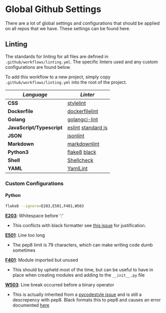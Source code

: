 # Global Github Settings

There are a lot of global settings and configurations that should be applied on
all repos that we have. These settings can be found here.

## Linting

The standards for linting for all files are defined in `.github/workflows/linting.yml`.
The specific linters used and any custom configurations are found below.

To add this workflow to a new project, simply copy `.github/workflows/linting.yml`
into the root of the project.

| _Language_                | _Linter_                                                                        |
| ------------------------- | ------------------------------------------------------------------------------- |
| **CSS**                   | [stylelint](https://stylelint.io/)                                              |
| **Dockerfile**            | [dockerfilelint](https://github.com/replicatedhq/dockerfilelint.git)            |
| **Golang**                | [golangci-lint](https://github.com/golangci/golangci-lint)                      |
| **JavaScript/Typescript** | [eslint](https://eslint.org/) [standard js](https://standardjs.com/)            |
| **JSON**                  | [jsonlint](https://github.com/zaach/jsonlint)                                   |
| **Markdown**              | [markdownlint](https://github.com/igorshubovych/markdownlint-cli#readme)        |
| **Python3**               | [flake8](https://gitlab.com/pycqa/flake8) [black](https://github.com/psf/black) |
| **Shell**                 | [Shellcheck](https://github.com/koalaman/shellcheck)                            |
| **YAML**                  | [YamlLint](https://github.com/adrienverge/yamllint)                             |

### Custom Configurations

#### Python

```bash
flake8 --ignore=E203,E501,F401,W503
```

[**E203**](https://www.flake8rules.com/rules/E203.html): Whitespace before ':'

- This conflicts with black formatter see
  [this issue](https://github.com/psf/black/issues/315) for justification.

[**E501**](https://www.flake8rules.com/rules/E501.html): Line too long

- The pep8 limit is 79 characters, which can make writing code dumb sometimes

[**F401**](https://www.flake8rules.com/rules/F401.html): Module imported but
unused

- This should by upheld most of the time, but can be useful to have in place
  when creating modules and adding to the `__init__.py` file

[**W503**](https://www.flake8rules.com/rules/W503.html): Line break occurred
before a binary operator

- This is actually inherited from a [pycodestyle
  issue](https://github.com/PyCQA/pycodestyle/issues/513) and is still a
  descrepency with pep8. Black formats this to pep8 and causes an error
  documented [here](https://github.com/psf/black/issues/52)
